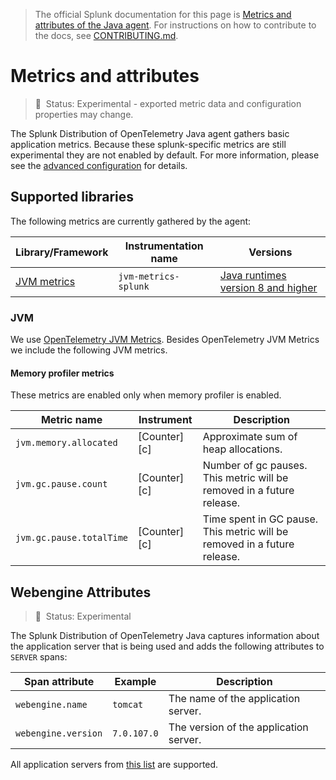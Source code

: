 > The official Splunk documentation for this page is [Metrics and attributes of the Java agent](https://quickdraw.splunk.com/redirect/?product=Observability&version=current&location=java.gdi.metrics). For instructions on how to contribute to the docs, see [CONTRIBUTING.md](../CONTRIBUTING.md#documentation).

# Metrics and attributes

> :construction: &nbsp;Status: Experimental - exported metric data and
> configuration properties may change.

The Splunk Distribution of OpenTelemetry Java agent gathers basic application metrics.
Because these splunk-specific metrics are still experimental they are not enabled by default.
For more information, please see the [advanced configuration](advanced-config.md#splunk-distribution-configuration)
for details.

## Supported libraries

The following metrics are currently gathered by the agent:

| Library/Framework                                                    | Instrumentation name   | Versions |
| -------------------------------------------------------------------- |------------------------| -------- |
| [JVM metrics](#jvm)                                                  | `jvm-metrics-splunk`   | [Java runtimes version 8 and higher](../README.md#requirements)

### JVM

We use [OpenTelemetry JVM Metrics](https://opentelemetry.io/docs/specs/semconv/runtime/jvm-metrics/).
Besides OpenTelemetry JVM Metrics we include the following JVM metrics.

#### Memory profiler metrics

These metrics are enabled only when memory profiler is enabled.

| Metric name              | Instrument   | Description                                                              |
|--------------------------|--------------|--------------------------------------------------------------------------|
| `jvm.memory.allocated`   | [Counter][c] | Approximate sum of heap allocations.                                     |
| `jvm.gc.pause.count`     | [Counter][c] | Number of gc pauses. This metric will be removed in a future release.    |
| `jvm.gc.pause.totalTime` | [Counter][c] | Time spent in GC pause. This metric will be removed in a future release. |

## Webengine Attributes

> :construction: &nbsp;Status: Experimental

The Splunk Distribution of OpenTelemetry Java captures information about the application server that is being used and
adds the following attributes to `SERVER` spans:

| Span attribute       | Example     | Description |
| -------------------- | ----------- | ----------- |
| `webengine.name`    | `tomcat`    | The name of the application server.
| `webengine.version` | `7.0.107.0` | The version of the application server.

All application servers
from [this list](https://github.com/open-telemetry/opentelemetry-java-instrumentation/blob/main/docs/supported-libraries.md#application-servers)
are supported.
